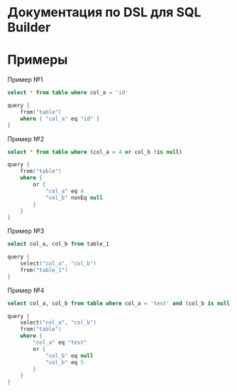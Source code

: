 # Документация по DSL для SQL Builder

# Примеры

Пример №1
```sql
select * from table where col_a = 'id'
```
```kotlin
query {
    from("table")
    where { "col_a" eq "id" }
}
```

Пример №2
```sql
select * from table where (col_a = 4 or col_b !is null)
```
```kotlin
query {
    from("table")
    where {
        or {
            "col_a" eq 4
            "col_b" nonEq null
        }
    }
}
```

Пример №3
```sql
select col_a, col_b from table_1
```
```kotlin
query {
    select("col_a", "col_b")
    from("table_1")
}
```

Пример №4
```sql
select col_a, col_b from table where col_a = 'test' and (col_b is null or col_b = 5)
```
```kotlin
query {
    select("col_a", "col_b")
    from("table")
    where {
        "col_a" eq "test"
        or {
            "col_b" eq null
            "col_b" eq 5
        }
    }
}
```